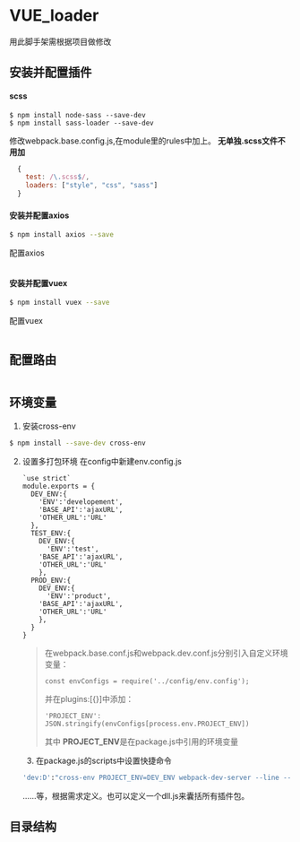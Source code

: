 # VUE_loader

用此脚手架需根据项目做修改

## 安装并配置插件

#### scss

```shell 
$ npm install node-sass --save-dev
$ npm install sass-loader --save-dev
````

修改webpack.base.config.js,在module里的rules中加上。 **无单独.scss文件不用加**
```js
  {
    test: /\.scss$/,
    loaders: ["style", "css", "sass"]
  }
```

#### 安装并配置axios
```bash
$ npm install axios --save
```
配置axios
```
```
#### 安装并配置vuex
```bash
$ npm install vuex --save
```
配置vuex
```
```

## 配置路由
```bash
```

## 环境变量

1. 安装cross-env
```bash
$ npm install --save-dev cross-env
```
2. 设置多打包环境
   在config中新建env.config.js
   ```
   `use strict`
   module.exports = {
     DEV_ENV:{
       'ENV':'developement',
       'BASE_API':'ajaxURL',
       'OTHER_URL':'URL'
     },
     TEST_ENV:{
       DEV_ENV:{
         'ENV':'test',
       'BASE_API':'ajaxURL',
       'OTHER_URL':'URL'
       },
     PROD_ENV:{
       DEV_ENV:{
         'ENV':'product',
       'BASE_API':'ajaxURL',
       'OTHER_URL':'URL'
       },
     }
   }
   ```
   
   > 在webpack.base.conf.js和webpack.dev.conf.js分别引入自定义环境变量：
   > ```
   > const envConfigs = require('../config/env.config');
   > ```
   > 并在plugins:[{}]中添加：
   > ```
   > 'PROJECT_ENV': JSON.stringify(envConfigs[process.env.PROJECT_ENV])
   > ```
   > 其中 **PROJECT_ENV**是在package.js中引用的环境变量

   3. 在package.js的scripts中设置快捷命令
   ```bash
   'dev:D':"cross-env PROJECT_ENV=DEV_ENV webpack-dev-server --line --progress --config build/webpack.dev.conf.js",
   ```
   ......等，根据需求定义。也可以定义一个dll.js来囊括所有插件包。


## 目录结构

